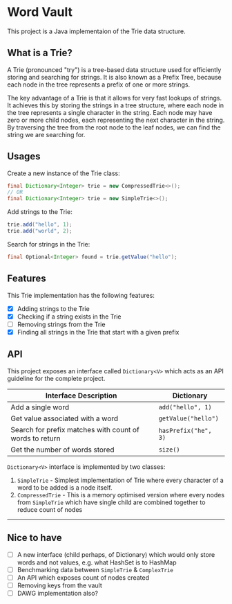 # Word Vault
This project is a Java implementaion of the Trie data structure.

## What is a Trie?

A Trie (pronounced "try") is a tree-based data structure used for efficiently storing and searching for strings. It is also known as a Prefix Tree, because each node in the tree represents a prefix of one or more strings.

The key advantage of a Trie is that it allows for very fast lookups of strings. It achieves this by storing the strings in a tree structure, where each node in the tree represents a single character in the string. Each node may have zero or more child nodes, each representing the next character in the string. By traversing the tree from the root node to the leaf nodes, we can find the string we are searching for.

## Usages

Create a new instance of the Trie class:

```java
final Dictionary<Integer> trie = new CompressedTrie<>(); 
// OR
final Dictionary<Integer> trie = new SimpleTrie<>();
```

Add strings to the Trie:

```java
trie.add("hello", 1);
trie.add("world", 2);
```

Search for strings in the Trie:

```java
final Optional<Integer> found = trie.getValue("hello");
```

## Features

This Trie implementation has the following features:

- [x] Adding strings to the Trie
- [x] Checking if a string exists in the Trie
- [ ] Removing strings from the Trie
- [x] Finding all strings in the Trie that start with a given prefix

## API

This project exposes an interface called `Dictionary<V>` which acts as an API guideline for the complete project. 

| **Interface Description**                                     | **Dictionary**
|---------------------------------------------------------------|------------------------------------------
| Add a single word                                             | `add("hello", 1)`                     |
| Get value associated with a word                                             | `getValue("hello")`                     |
| Search for prefix matches with count of words to return                                     | `hasPrefix("he", 3)` |
| Get the number of words stored 	                    | `size()` 	|

`Dictionary<V>` interface is implemented by two classes:
1. `SimpleTrie` - Simplest implementation of Trie where every character of a word to be added is a node itself.
2. `CompressedTrie` - This is a memory optimised version where every nodes from `SimpleTrie` which have single child are combined together to reduce count of nodes

---

## Nice to have

- [ ] A new interface (child perhaps, of Dictionary) which would only store words and not values, e.g. what HashSet is to HashMap
- [ ] Benchmarking data between `SimpleTrie` & `ComplexTrie`
- [ ] An API which exposes count of nodes created
- [ ] Removing keys from the vault
- [ ] DAWG implementation also?
